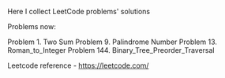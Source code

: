 Here I collect LeetCode problems' solutions

Problems now:

Problem 1. Two Sum
Problem 9. Palindrome Number
Problem 13. Roman_to_Integer
Problem 144. Binary_Tree_Preorder_Traversal

Leetcode reference - https://leetcode.com/
